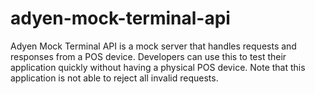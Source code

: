 # adyen-mock-terminal-api
Adyen Mock Terminal API is a mock server that handles requests and responses from a POS device. Developers can use this to test their application quickly without having a physical POS device. Note that this application is not able to reject all invalid requests.
